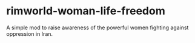 # rimworld-woman-life-freedom
A simple mod to raise awareness of the powerful women fighting against oppression in Iran.
